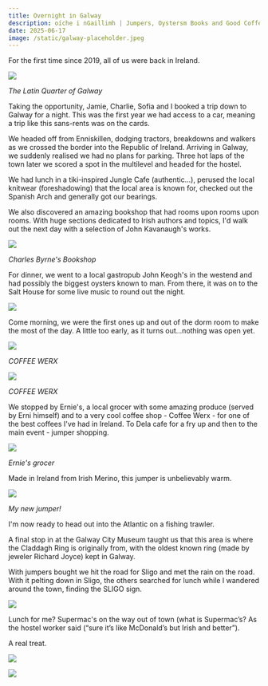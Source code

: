 ```yaml
---
title: Overnight in Galway
description: oíche i nGaillimh | Jumpers, Oystersm Books and Good Coffee. A real treat.
date: 2025-06-17
image: /static/galway-placeholder.jpeg
---
```

For the first time since 2019, all of us were back in Ireland.

![](/images/galway-june-2025/galway.jpeg)

*The Latin Quarter of Galway*

Taking the opportunity, Jamie, Charlie, Sofia and I booked a trip down to Galway for a night. This was the first year we had access to a car, meaning a trip like this sans-rents was on the cards.

We headed off from Enniskillen, dodging tractors, breakdowns and walkers as we crossed the border into the Republic of Ireland. Arriving in Galway, we suddenly realised we had no plans for parking. Three hot laps of the town later we scored a spot in the multilevel and headed for the hostel.

We had lunch in a tiki-inspired Jungle Cafe (authentic...), perused the local knitwear (foreshadowing) that the local area is known for, checked out the Spanish Arch and generally got our bearings.

We also discovered an amazing bookshop that had rooms upon rooms upon rooms. With huge sections dedicated to Irish authors and topics, I'd walk out the next day with a selection of John Kavanaugh's works.

![](/images/galway-june-2025/bookshop.jpeg)

*Charles Byrne's Bookshop*

For dinner, we went to a local gastropub John Keogh's in the westend and had possibly the biggest oysters known to man. From there, it was on to the Salt House for some live music to round out the night.

![](/images/galway-june-2025/pub-dinner.jpeg)

Come morning, we were the first ones up and out of the dorm room to make the most of the day. A little too early, as it turns out...nothing was open yet.

![](/images/galway-june-2025/werx1.jpeg)

*COFFEE WERX*

![](/images/galway-june-2025/werx2.jpeg)

*COFFEE WERX*

We stopped by Ernie's, a local grocer with some amazing produce (served by Erni himself) and to a very cool coffee shop - Coffee Werx - for one of the best coffees I've had in Ireland. To Dela cafe for a fry up and then to the main event - jumper shopping.

![](/images/galway-june-2025/ernies.jpeg)

*Ernie's grocer*

Made in Ireland from Irish Merino, this jumper is unbelievably warm.

![](/images/galway-june-2025/jumper.jpeg)

*My new jumper!*

I'm now ready to head out into the Atlantic on a fishing trawler.

A final stop in at the Galway City Museum taught us that this area is where the Claddagh Ring is originally from, with the oldest known ring (made by jeweler Richard Joyce) kept in Galway.

With jumpers bought we hit the road for Sligo and met the rain on the road. With it pelting down in Sligo, the others searched for lunch while I wandered around the town, finding the SLIGO sign.

![](/images/galway-june-2025/sligo.jpeg)

Lunch for me? Supermac's on the way out of town (what is Supermac’s? As the hostel worker said (“sure it’s like McDonald’s but Irish and better”).

A real treat.

![](/images/galway-june-2025/supermacs1.jpeg)

![](/images/galway-june-2025/supermacs2.jpeg)